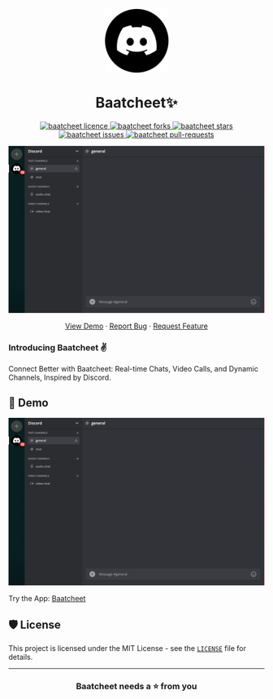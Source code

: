 <p align="center">
  <a href="https://baatcheet.vercel.app/">
    <img alt="baatcheet" src="public/logo.png" width="125" />
  </a>
</p>
<h1 align="center">Baatcheet✨️</h1>

<p align="center">
<a href="https://github.com/Devansh-365/baatcheet/blob/master/LICENSE" target="blank">
<img src="https://img.shields.io/github/license/Devansh-365/baatcheet?style=flat-square" alt="baatcheet licence" />
</a>
<a href="https://github.com/Devansh-365/baatcheet/fork" target="blank">
<img src="https://img.shields.io/github/forks/Devansh-365/baatcheet?style=flat-square" alt="baatcheet forks"/>
</a>
<a href="https://github.com/Devansh-365/baatcheet/stargazers" target="blank">
<img src="https://img.shields.io/github/stars/Devansh-365/baatcheet?style=flat-square" alt="baatcheet stars"/>
</a>
<a href="https://github.com/Devansh-365/baatcheet/issues" target="blank">
<img src="https://img.shields.io/github/issues/Devansh-365/baatcheet?style=flat-square" alt="baatcheet issues"/>
</a>
<a href="https://github.com/Devansh-365/baatcheet/pulls" target="blank">
<img src="https://img.shields.io/github/issues-pr/Devansh-365/baatcheet?style=flat-square" alt="baatcheet pull-requests"/>
</a>
</p>

<p align="center"><img src="public/sc.png" alt="baatcheet sc" width="550" /></p>

<p align="center">
    <a href="https://baatcheet.vercel.app/" target="blank">View Demo</a>
    ·
    <a href="https://github.com/Devansh-365/baatcheet/issues/new/choose">Report Bug</a>
    ·
    <a href="https://github.com/Devansh-365/baatcheet/issues/new/choose">Request Feature</a>
</p>

### Introducing Baatcheet ✌️

Connect Better with Baatcheet: Real-time Chats, Video Calls, and Dynamic Channels, Inspired by Discord.

## 🚀 Demo

<a href="https://baatcheet.vercel.app/" target="blank">
<img src="public/sc.png" />
</a>

Try the App: [Baatcheet](https://baatcheet.vercel.app/)

## 🛡️ License

This project is licensed under the MIT License - see the [`LICENSE`](LICENSE) file for details.

---

<h3 align="center">
Baatcheet needs a ⭐️ from you
</h3>
